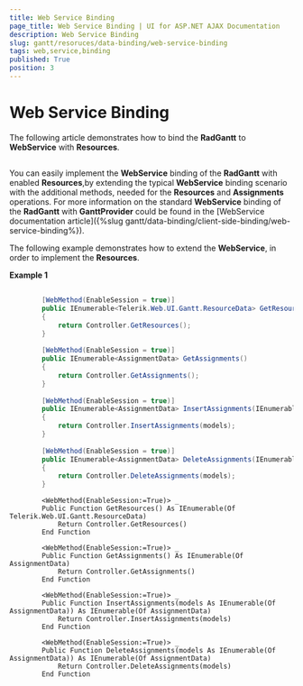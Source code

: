 ```yaml
---
title: Web Service Binding
page_title: Web Service Binding | UI for ASP.NET AJAX Documentation
description: Web Service Binding
slug: gantt/resoruces/data-binding/web-service-binding
tags: web,service,binding
published: True
position: 3
---
```


# Web Service Binding



The following article demonstrates how to bind the __RadGantt__ to __WebService__ with __Resources__.

## 

You can easily implement the __WebService__ binding of the __RadGantt__ with enabled __Resources__,by extending the typical __WebService__ binding scenario with the additional methods, needed for the __Resources__ and __Assignments__ operations. For more information on the standard __WebService__ binding of the __RadGantt__ with __GanttProvider__ could be found in the [WebService documentation article]({%slug gantt/data-binding/client-side-binding/web-service-binding%}).

The following example demonstrates how to extend the __WebService__, in order to implement the __Resources__.

__Example 1__

````C#
	
	    [WebMethod(EnableSession = true)]
	    public IEnumerable<Telerik.Web.UI.Gantt.ResourceData> GetResources()
	    {
	        return Controller.GetResources();
	    }
	    
	    [WebMethod(EnableSession = true)]
	    public IEnumerable<AssignmentData> GetAssignments()
	    {
	        return Controller.GetAssignments();
	    }
	
	    [WebMethod(EnableSession = true)]
	    public IEnumerable<AssignmentData> InsertAssignments(IEnumerable<AssignmentData> models)
	    {
	        return Controller.InsertAssignments(models);
	    }
	
	    [WebMethod(EnableSession = true)]
	    public IEnumerable<AssignmentData> DeleteAssignments(IEnumerable<AssignmentData> models)
	    {
	        return Controller.DeleteAssignments(models);
	    }
````



````VB
	    <WebMethod(EnableSession:=True)> _
	    Public Function GetResources() As IEnumerable(Of Telerik.Web.UI.Gantt.ResourceData)
	        Return Controller.GetResources()
	    End Function
	
	    <WebMethod(EnableSession:=True)> _
	    Public Function GetAssignments() As IEnumerable(Of AssignmentData)
	        Return Controller.GetAssignments()
	    End Function
	
	    <WebMethod(EnableSession:=True)> _
	    Public Function InsertAssignments(models As IEnumerable(Of AssignmentData)) As IEnumerable(Of AssignmentData)
	        Return Controller.InsertAssignments(models)
	    End Function
	
	    <WebMethod(EnableSession:=True)> _
	    Public Function DeleteAssignments(models As IEnumerable(Of AssignmentData)) As IEnumerable(Of AssignmentData)
	        Return Controller.DeleteAssignments(models)
	    End Function
	
````



